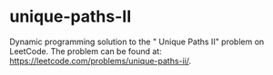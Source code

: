 # unique-paths-II
Dynamic programming solution to the " Unique Paths II" problem on LeetCode. The problem can be found at: https://leetcode.com/problems/unique-paths-ii/.
